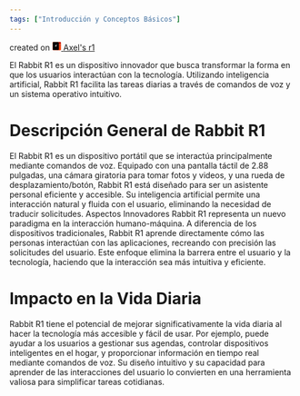 ```yaml
---
tags: ["Introducción y Conceptos Básicos"]
---
```


created on <a href="https://community.rabbit.tech/u/afaces"> 
    <img src="/assets/images/r1.png" alt="Axel's r1" width="16" height="16">
</a> <a href="https://community.rabbit.tech/u/afaces">Axel's r1</a>

El Rabbit R1 es un dispositivo innovador que busca transformar la forma en que los usuarios interactúan con la tecnología. Utilizando inteligencia artificial, Rabbit R1 facilita las tareas diarias a través de comandos de voz y un sistema operativo intuitivo.

# Descripción General de Rabbit R1

El Rabbit R1 es un dispositivo portátil que se interactúa principalmente mediante comandos de voz. Equipado con una pantalla táctil de 2.88 pulgadas, una cámara giratoria para tomar fotos y videos, y una rueda de desplazamiento/botón, Rabbit R1 está diseñado para ser un asistente personal eficiente y accesible. Su inteligencia artificial permite una interacción natural y fluida con el usuario, eliminando la necesidad de traducir solicitudes.
Aspectos Innovadores
Rabbit R1 representa un nuevo paradigma en la interacción humano-máquina. A diferencia de los dispositivos tradicionales, Rabbit R1 aprende directamente cómo las personas interactúan con las aplicaciones, recreando con precisión las solicitudes del usuario. Este enfoque elimina la barrera entre el usuario y la tecnología, haciendo que la interacción sea más intuitiva y eficiente.

# Impacto en la Vida Diaria
Rabbit R1 tiene el potencial de mejorar significativamente la vida diaria al hacer la tecnología más accesible y fácil de usar. Por ejemplo, puede ayudar a los usuarios a gestionar sus agendas, controlar dispositivos inteligentes en el hogar, y proporcionar información en tiempo real mediante comandos de voz. Su diseño intuitivo y su capacidad para aprender de las interacciones del usuario lo convierten en una herramienta valiosa para simplificar tareas cotidianas.
